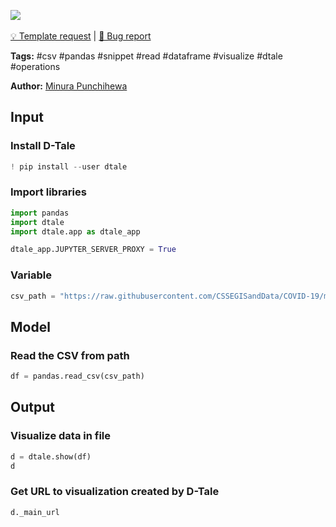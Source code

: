 <a href="https://app.naas.ai/user-redirect/naas/downloader?url=https://raw.githubusercontent.com/jupyter-naas/awesome-notebooks/master/D-Tale/D-Tale_Visualize_dataframe.ipynb" target="_parent"><img src="https://naasai-public.s3.eu-west-3.amazonaws.com/open_in_naas.svg"/></a><br><br><a href="https://github.com/jupyter-naas/awesome-notebooks/issues/new?assignees=&labels=&template=template-request.md&title=Tool+-+Action+of+the+notebook+">💡 Template request</a> | <a href="https://github.com/jupyter-naas/awesome-notebooks/issues/new?assignees=&labels=&template=bug_report.md&title=">🚨 Bug report</a>

**Tags:** #csv #pandas #snippet #read #dataframe #visualize #dtale #operations

**Author:** [Minura Punchihewa](https://www.linkedin.com/in/minurapunchihewa/)

## Input

### Install D-Tale


```python
! pip install --user dtale
```

### Import libraries


```python
import pandas
import dtale
import dtale.app as dtale_app

dtale_app.JUPYTER_SERVER_PROXY = True
```

### Variable


```python
csv_path = "https://raw.githubusercontent.com/CSSEGISandData/COVID-19/master/csse_covid_19_data/csse_covid_19_time_series/time_series_covid19_confirmed_global.csv"
```

## Model

### Read the CSV from path


```python
df = pandas.read_csv(csv_path)
```

## Output

### Visualize data in file


```python
d = dtale.show(df)
d
```

### Get URL to visualization created by D-Tale


```python
d._main_url
```
